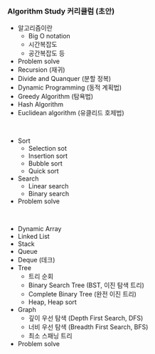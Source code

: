 ### Algorithm Study 커리큘럼 (초안)

- 알고리즘이란
  - Big O notation
  - 시간복잡도
  - 공간복잡도 등
- Problem solve
- Recursion (재귀)
- Divide and Quanquer (분할 정복)
- Dynamic Programming (동적 계획법)
- Greedy Algorithm (탐욕법)
- Hash Algorithm
- Euclidean algorithm (유클리드 호제법)
<br>

- Sort
  - Selection sot
  - Insertion sort
  - Bubble sort
  - Quick sort
- Search
  - Linear search
  - Binary search
- Problem solve
<br>

- Dynamic Array
- Linked List
- Stack
- Queue
- Deque (데크)
- Tree
  - 트리 순회
  - Binary Search Tree (BST, 이진 탐색 트리)
  - Complete Binary Tree (완전 이진 트리)
  - Heap, Heap sort
- Graph
  - 깊이 우선 탐색 (Depth First Search, DFS)
  - 너비 우선 탐색 (Breadth First Search, BFS)
  - 최소 스패닝 트리
- Problem solve
